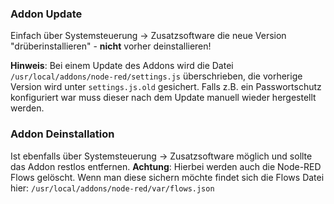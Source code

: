 ### Addon Update

Einfach über Systemsteuerung -> Zusatzsoftware die neue Version "drüberinstallieren" - __nicht__ vorher deinstallieren!

__Hinweis__: Bei einem Update des Addons wird die Datei `/usr/local/addons/node-red/settings.js` überschrieben, die vorherige Version wird unter `settings.js.old` gesichert. Falls z.B. ein Passwortschutz konfiguriert war muss dieser nach dem Update manuell wieder hergestellt werden.

### Addon Deinstallation

Ist ebenfalls über Systemsteuerung -> Zusatzsoftware möglich und sollte das Addon restlos entfernen. __Achtung__: Hierbei werden auch die Node-RED Flows gelöscht. Wenn man diese sichern möchte findet sich die Flows Datei hier: `/usr/local/addons/node-red/var/flows.json`


